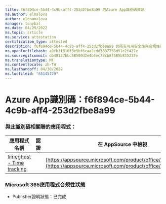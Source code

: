 ```yaml
---
title: f6f894ce-5b44-4c9b-aff4-253d2fbe8a99 的Azure App識別碼資訊
ms.author: elmalova
author: elenamalova
manager: tonybal
ms.date: 04/29/2022
ms.topic: article
ms.service: attestation
certification_type: attested
description: f6f894ce-5b44-4c9b-aff4-253d2fbe8a99 的所有可用安全性與合規性資訊。
ms.openlocfilehash: a9fb3f816f5e9bf6caa2edd3837758d91e2f427e
ms.sourcegitcommit: db48137bbc58500d2e4b5ec78cb8f585b835237e
ms.translationtype: MT
ms.contentlocale: zh-TW
ms.lasthandoff: 04/30/2022
ms.locfileid: "65145779"
---
```

# <a name="azure-app-id-f6f894ce-5b44-4c9b-aff4-253d2fbe8a99"></a>Azure App識別碼：f6f894ce-5b44-4c9b-aff4-253d2fbe8a99


### <a name="apps-associated-with-this-id"></a>與此識別碼相關聯的應用程式：
| **應用程式名稱** | **認證** | **在 AppSource 中檢視** |
|--------------|---------------|-----------------------|
| [timeghost - Time tracking](../forward/WA200001532.md) |  | [https://appsource.microsoft.com/product/office/WA200001532](https://appsource.microsoft.com/product/office/WA200001532) |

### <a name="microsoft-365-app-compliance-status"></a>Microsoft 365應用程式合規性狀態
- Publisher證明狀態：已完成
